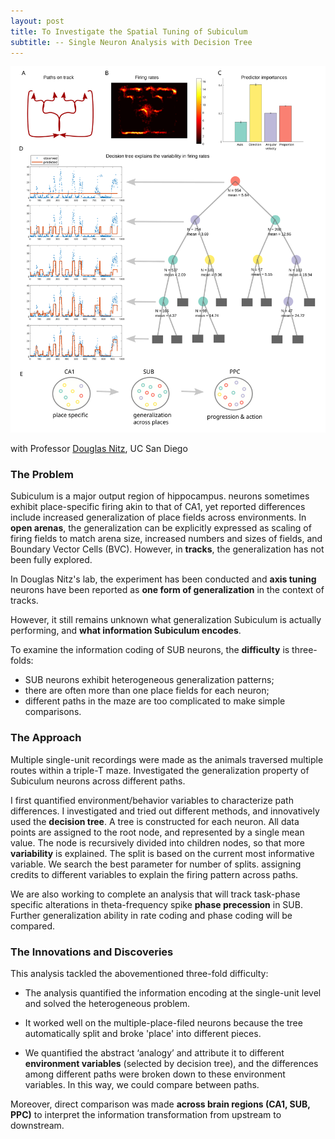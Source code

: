 ```yaml
---
layout: post
title: To Investigate the Spatial Tuning of Subiculum
subtitle: -- Single Neuron Analysis with Decision Tree
---
```


![UCSD](/assets/images/UCSD_decision_tree.svg)

<!--more-->

with Professor [Douglas Nitz](http://dnitz.com/), UC San Diego

### The Problem

Subiculum is a major output region of hippocampus. neurons sometimes exhibit place-specific firing akin to that of CA1, yet reported differences include increased generalization of place 
fields across environments. In **open arenas**, the generalization can be explicitly expressed as scaling of firing fields to match arena size, increased numbers and sizes of fields, and Boundary Vector Cells (BVC). However, in **tracks**, the generalization has not been fully explored. 

In Douglas Nitz's lab, the experiment has been conducted and **axis tuning** neurons have been reported as **one form of generalization** in the context of tracks.

However, it still remains unknown what generalization Subiculum is actually performing, and **what information Subiculum encodes**.

To examine the information coding of SUB neurons, the **difficulty** is three-folds: 

- SUB neurons exhibit heterogeneous generalization patterns; 
- there are often more than one place fields for each neuron;  
- different paths in the maze are too complicated to make simple comparisons. 

### The Approach

Multiple single-unit recordings were made as the animals traversed multiple routes within a triple-T maze. Investigated the generalization property of Subiculum neurons across different paths. 

I first quantified environment/behavior variables to characterize path differences. I investigated and tried out different methods, and innovatively used the **decision tree**. A tree is constructed for each neuron. All data points are assigned to the root node, and represented by a single mean value. The node is recursively divided into children nodes, so that more **variability** is explained. The split is based on the current most informative variable. We search the best parameter for number of splits.   assigning credits to different variables to explain the firing pattern across paths. 

We are also working to complete an analysis that will track task-phase specific alterations in theta-frequency spike **phase precession** in SUB. Further generalization ability in rate coding and phase coding will be compared.

### The Innovations and Discoveries

This analysis tackled the abovementioned three-fold difficulty:

- The analysis quantified the information encoding at the single-unit level and solved the heterogeneous problem. 

- It worked well on the multiple-place-filed neurons because the tree automatically split and broke 'place' into different pieces. 

- We quantified the abstract ‘analogy’ and attribute it to different **environment variables** (selected by decision tree), and the differences among different paths were broken down to these environment variables. In this way, we could compare between paths.

Moreover, direct comparison was made **across brain regions (CA1, SUB, PPC)** to interpret the information transformation from upstream to downstream.

